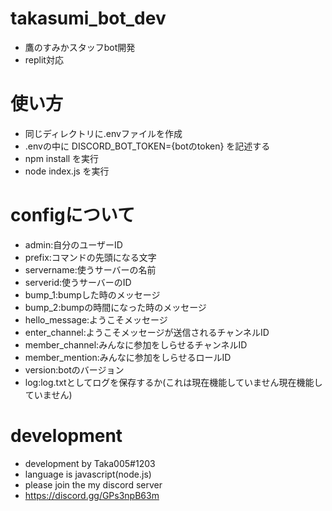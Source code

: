 # takasumi_bot_dev
- 鷹のすみかスタッフbot開発
- replit対応
# 使い方
- 同じディレクトリに.envファイルを作成
- .envの中に DISCORD_BOT_TOKEN={botのtoken} を記述する
- npm install を実行
- node index.js を実行
# configについて
- admin:自分のユーザーID
- prefix:コマンドの先頭になる文字
- servername:使うサーバーの名前
- serverid:使うサーバーのID
- bump_1:bumpした時のメッセージ
- bump_2:bumpの時間になった時のメッセージ
- hello_message:ようこそメッセージ
- enter_channel:ようこそメッセージが送信されるチャンネルID
- member_channel:みんなに参加をしらせるチャンネルID
- member_mention:みんなに参加をしらせるロールID
- version:botのバージョン
- log:log.txtとしてログを保存するか(これは現在機能していません現在機能していません)
# development
- development by Taka005#1203
- language is javascript(node.js)
- please join the my discord server
- https://discord.gg/GPs3npB63m
